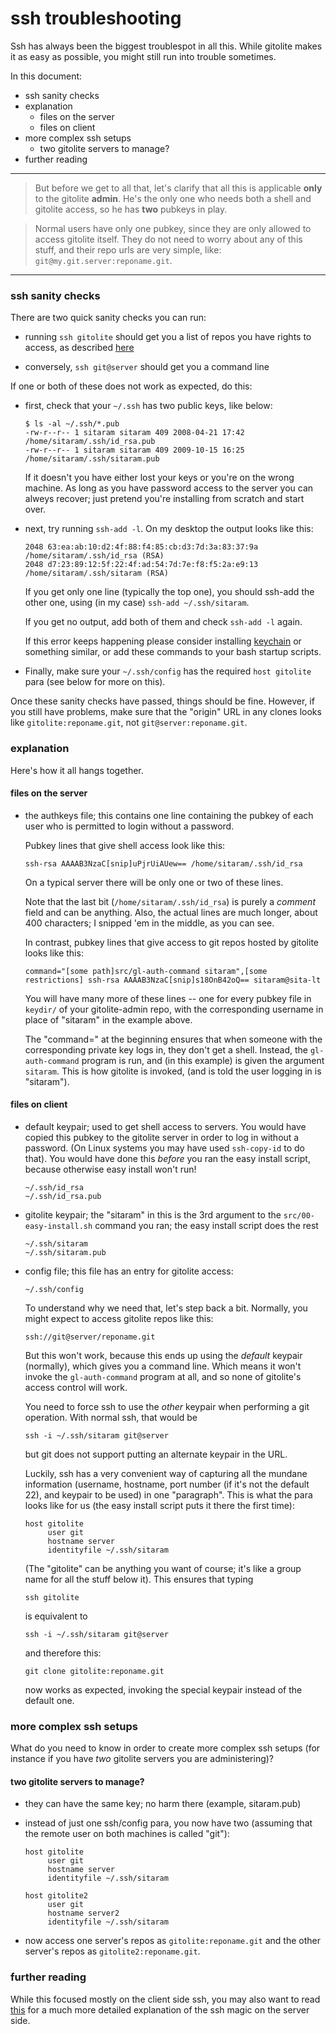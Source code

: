 # ssh troubleshooting

Ssh has always been the biggest troublespot in all this.  While gitolite makes
it as easy as possible, you might still run into trouble sometimes.

In this document:

  * ssh sanity checks
  * explanation
      * files on the server
      * files on client
  * more complex ssh setups
      * two gitolite servers to manage?
  * further reading

----

>   But before we get to all that, let's clarify that all this is applicable
>   **only** to the gitolite **admin**.  He's the only one who needs both a
>   shell and gitolite access, so he has **two** pubkeys in play.

>   Normal users have only one pubkey, since they are only allowed to access
>   gitolite itself.  They do not need to worry about any of this stuff, and
>   their repo urls are very simple, like: `git@my.git.server:reponame.git`.

----

### ssh sanity checks

There are two quick sanity checks you can run:

  * running `ssh gitolite` should get you a list of repos you have rights to
    access, as described [here][myrights]

[myrights]: http://github.com/sitaramc/gitolite/blob/pu/doc/3-faq-tips-etc.mkd#myrights

  * conversely, `ssh git@server` should get you a command line

If one or both of these does not work as expected, do this:

  * first, check that your `~/.ssh` has two public keys, like below:

        $ ls -al ~/.ssh/*.pub
        -rw-r--r-- 1 sitaram sitaram 409 2008-04-21 17:42 /home/sitaram/.ssh/id_rsa.pub
        -rw-r--r-- 1 sitaram sitaram 409 2009-10-15 16:25 /home/sitaram/.ssh/sitaram.pub

    If it doesn't you have either lost your keys or you're on the wrong
    machine.  As long as you have password access to the server you can alweys
    recover; just pretend you're installing from scratch and start over.

  * next, try running `ssh-add -l`.  On my desktop the output looks like this:

        2048 63:ea:ab:10:d2:4f:88:f4:85:cb:d3:7d:3a:83:37:9a /home/sitaram/.ssh/id_rsa (RSA)
        2048 d7:23:89:12:5f:22:4f:ad:54:7d:7e:f8:f5:2a:e9:13 /home/sitaram/.ssh/sitaram (RSA)

    If you get only one line (typically the top one), you should ssh-add the
    other one, using (in my case) `ssh-add ~/.ssh/sitaram`.

    If you get no output, add both of them and check `ssh-add -l` again.

    If this error keeps happening please consider installing [keychain][kch]
    or something similar, or add these commands to your bash startup scripts.

[kch]: http://www.gentoo.org/proj/en/keychain/

  * Finally, make sure your `~/.ssh/config` has the required `host gitolite`
    para (see below for more on this).

Once these sanity checks have passed, things should be fine.  However, if you
still have problems, make sure that the "origin" URL in any clones looks like
`gitolite:reponame.git`, not `git@server:reponame.git`.

### explanation

Here's how it all hangs together.

#### files on the server

  * the authkeys file; this contains one line containing the pubkey of each
    user who is permitted to login without a password.

    Pubkey lines that give shell access look like this:

        ssh-rsa AAAAB3NzaC[snip]uPjrUiAUew== /home/sitaram/.ssh/id_rsa

    On a typical server there will be only one or two of these lines.

    Note that the last bit (`/home/sitaram/.ssh/id_rsa`) is purely a *comment*
    field and can be anything.  Also, the actual lines are much longer, about
    400 characters; I snipped 'em in the middle, as you can see.

    In contrast, pubkey lines that give access to git repos hosted by gitolite
    looks like this:

        command="[some path]src/gl-auth-command sitaram",[some restrictions] ssh-rsa AAAAB3NzaC[snip]s18OnB42oQ== sitaram@sita-lt

    You will have many more of these lines -- one for every pubkey file in
    `keydir/` of your gitolite-admin repo, with the corresponding username in
    place of "sitaram" in the example above.

    The "command=" at the beginning ensures that when someone with the
    corresponding private key logs in, they don't get a shell.  Instead, the
    `gl-auth-command` program is run, and (in this example) is given the
    argument `sitaram`.  This is how gitolite is invoked, (and is told the
    user logging in is "sitaram").

#### files on client

  * default keypair; used to get shell access to servers.  You would have
    copied this pubkey to the gitolite server in order to log in without a
    password.  (On Linux systems you may have used `ssh-copy-id` to do that).
    You would have done this *before* you ran the easy install script, because
    otherwise easy install won't run!

        ~/.ssh/id_rsa
        ~/.ssh/id_rsa.pub

  * gitolite keypair; the "sitaram" in this is the 3rd argument to the
    `src/00-easy-install.sh` command you ran; the easy install script does the
    rest

        ~/.ssh/sitaram
        ~/.ssh/sitaram.pub

  * config file; this file has an entry for gitolite access:

        ~/.ssh/config

    To understand why we need that, let's step back a bit.  Normally, you
    might expect to access gitolite repos like this:

        ssh://git@server/reponame.git

    But this won't work, because this ends up using the *default* keypair
    (normally), which gives you a command line.  Which means it won't invoke
    the `gl-auth-command` program at all, and so none of gitolite's access
    control will work.

    You need to force ssh to use the *other* keypair when performing a git
    operation.  With normal ssh, that would be

        ssh -i ~/.ssh/sitaram git@server

    but git does not support putting an alternate keypair in the URL.

    Luckily, ssh has a very convenient way of capturing all the mundane
    information (username, hostname, port number (if it's not the default 22),
    and keypair to be used) in one "paragraph".  This is what the para looks
    like for us (the easy install script puts it there the first time):

        host gitolite
             user git
             hostname server
             identityfile ~/.ssh/sitaram

    (The "gitolite" can be anything you want of course; it's like a group name
    for all the stuff below it).  This ensures that typing

        ssh gitolite

    is equivalent to

        ssh -i ~/.ssh/sitaram git@server

    and therefore this:

        git clone gitolite:reponame.git

    now works as expected, invoking the special keypair instead of the default
    one.

### more complex ssh setups

What do you need to know in order to create more complex ssh setups (for
instance if you have *two* gitolite servers you are administering)?

#### two gitolite servers to manage?

  * they can have the same key; no harm there (example, sitaram.pub)

  * instead of just one ssh/config para, you now have two (assuming that the
    remote user on both machines is called "git"):

        host gitolite
             user git
             hostname server
             identityfile ~/.ssh/sitaram

        host gitolite2
             user git
             hostname server2
             identityfile ~/.ssh/sitaram

  * now access one server's repos as `gitolite:reponame.git` and the other
    server's repos as `gitolite2:reponame.git`.

### further reading

While this focused mostly on the client side ssh, you may also want to read
[this][glb] for a much more detailed explanation of the ssh magic on the
server side.

[glb]: http://sitaramc.github.com/0-installing/9-gitolite-basics.html#IMPORTANT_overview_of_ssh
